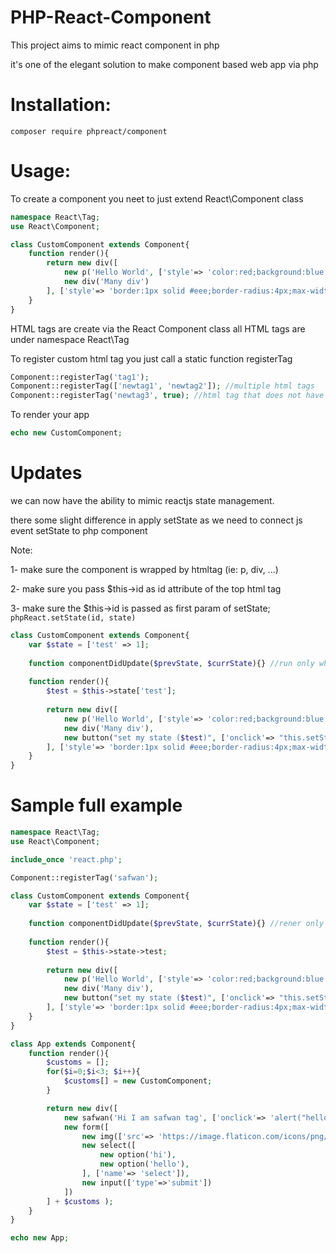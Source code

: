 # PHP-React-Component

This project aims to mimic react component in php

it's one of the elegant solution to make component based web app via php

# Installation:
`composer require phpreact/component`

# Usage:

To create a component you neet to just extend React\Component class

```php
namespace React\Tag;
use React\Component;

class CustomComponent extends Component{
    function render(){
        return new div([ 
            new p('Hello World', ['style'=> 'color:red;background:blue']), 
            new div('Many div') 
        ], ['style'=> 'border:1px solid #eee;border-radius:4px;max-width:500px;padding:5px;margin:10px']);
    }
}
```

HTML tags are create via the React Component class
all HTML tags are under namespace React\Tag

To register custom html tag
you just call a static function registerTag
```php
Component::registerTag('tag1');
Component::registerTag(['newtag1', 'newtag2']); //multiple html tags
Component::registerTag('newtag3', true); //html tag that does not have child elements
```

To render your app
```php
echo new CustomComponent;
```

# Updates

we can now have the ability to mimic reactjs state management.

there some slight difference in apply setState as we need to connect js event setState to php component

Note: 

1- make sure the component is wrapped by htmltag (ie: p, div, ...)

2- make sure you pass $this->id as id attribute of the top html tag

3- make sure the $this->id is passed as first param of setState; `phpReact.setState(id, state)`
```php
class CustomComponent extends Component{
    var $state = ['test' => 1];
    
    function componentDidUpdate($prevState, $currState){} //run only when there's state update
    
    function render(){
        $test = $this->state['test'];
        
        return new div([ 
            new p('Hello World', ['style'=> 'color:red;background:blue']), 
            new div('Many div'),
            new button("set my state ($test)", ['onclick'=> "this.setState({test: ".($test+1)."})"]) 
        ], ['style'=> 'border:1px solid #eee;border-radius:4px;max-width:500px;padding:5px;margin:10px',]); 
    }
}
```




# Sample full example

```php
namespace React\Tag;
use React\Component;

include_once 'react.php';

Component::registerTag('safwan');

class CustomComponent extends Component{
    var $state = ['test' => 1];
    
    function componentDidUpdate($prevState, $currState){} //rener only when there's state update
    
    function render(){
        $test = $this->state->test;
        
        return new div([ 
            new p('Hello World', ['style'=> 'color:red;background:blue']), 
            new div('Many div'),
            new button("set my state ($test)", ['onclick'=> "this.setState({test: ".($test+1)."})"]) 
        ], ['style'=> 'border:1px solid #eee;border-radius:4px;max-width:500px;padding:5px;margin:10px',]); //must add id to generated component id
    }
}

class App extends Component{
    function render(){
        $customs = [];
        for($i=0;$i<3; $i++){
            $customs[] = new CustomComponent;
        }

        return new div([
            new safwan('Hi I am safwan tag', ['onclick'=> 'alert("hello")']), //new custom tag
            new form([
                new img(['src'=> 'https://image.flaticon.com/icons/png/512/1453/1453608.png']),
                new select([
                    new option('hi'),
                    new option('hello'),
                ], ['name'=> 'select']),
                new input(['type'=>'submit'])
            ])
        ] + $customs );
    }
}

echo new App;
```
